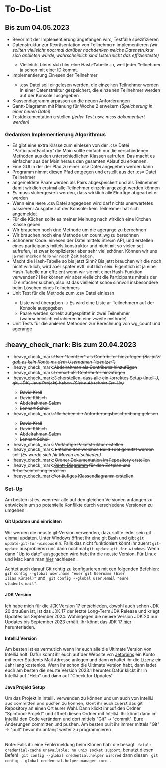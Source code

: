 <h1> To-Do-List </h1>

<h2> Bis zum 04.05.2023 </h2>

<ul>
	<li> Bevor mit der Implementierung angefangen wird, Testfälle spezifizieren</li>
	<li> Datenstruktur zur Repräsentation von Teilnehmern implementieren <i>(wir sollten vielleicht nochmal darüber nachdenken welche Datenstruktur sich anbieten würde, wahrscheinlich sind Listen nicht das effizienteste)</i></li>
	<ul>
		<li>Vielleicht bietet sich hier eine Hash-Tabelle an, weil jeder Teilnehmer ja schon mit einer ID kommt.</li>
	</ul>
	<li> Implementierung Einlesen der Teilnehmer</li>
	<ul>
		<li>.csv Datei soll eingelesen werden, die einzelnen Teilnehmer werden in einer Datenstruktur gespeichert, die einzelnen Teilnehmer werden auf der Konsole ausgegeben</li>
	</ul>
	<li> Klassendiagramm anpassen an die neuen Anforderungen</li>
	<li> Gantt-Diagramm mit Planung für Woche 2 erweitern <i>(Speicherung in einer neuen Datei)</i></li>
	<li> Testdokumentation erstellen <i>(jeder Test usw. muss dokumentiert werden)</i></li>
</ul>

<h3> Gedanken Implementierung Algorithmus </h3>

<ul>
<li> Es gibt eine extra Klasse zum einlesen von der .csv Datei "ParticipantFactory" die Main sollte einfach nur die verschiedenen Methoden aus den unterschiedlichen Klassen aufrufen. Das macht es einfacher aus der Main heraus den gesamten Ablauf zu erkennen.</li>
<li> Eine GUI in der der Pfad zu einer .csv Datei angegeben werden kann </li>
<li> Programm nimmt diesen Pfad entgegen und erstellt aus der .csv Datei Teilnehmer</li>
<li> angemeldete Paare werden als Pairs abgespeichert und als Teilnehmer damit wirklich erstmal alle Teilnehmer einzeln angezeigt werden können </li>
<li> Es muss sichergestellt werden, dass wirklich alle Einträge abgearbeitet werden </li>
<li> Wenn eine leere .csv Datei angegeben wird darf nichts unerwartetes passieren: Ausgabe auf der Konsole: kein Teilnehmer hat sich angemeldet</li>
<li> Für die Küchen sollte es meiner Meinung nach wirklich eine Kitchen Klasse geben</li>
<li> Wir brauchen noch eine Methode um die agerange zu berechnen</li>
<li> Wir brauchen noch eine Methode um count_wg zu berechnen</li>
<li> Schönerer Code: einlesen der Datei mittels Stream API, und erstellen eines participants mittels konstruktor und nicht mit so vielen set aufrufen, ist zwar komplizierter aber sehr viel schöner. Können wir uns ja mal merken falls wir noch Zeit haben.</li>
<li> Macht die Hash-Tabelle so bis jetzt Sinn? Bis jetzt brauchen wir die noch nicht wirklich, wird aber später evtl. nützlich sein. Eigentlich ist ja eine Hash-Tabelle nur effizient wenn wir sie mit einer Hash-Funktion verwenden? Hier können wir aber vielleicht die Participants mittels der ID einfacher suchen, also ist das vielleicht schon sinnvoll insbesondere beim Löschen eines Teilnehmers</li>
<li> Unit Test für die Methode zum .csv Datei einlesen </li>
<ul>
	<li>Liste wird übergeben -> Es wird eine Liste an Teilnehmern auf der Konsole ausgegeben</li>
	<li>Paare werden korrekt aufgesplittet in zwei Teilnehmer (wahrscheinlich extrahieren in eine zweite methode)</li>
</ul>
<li> Unit Tests für die anderen Methoden zur Berechnung von wg_count und agerange</li>
</ul>

<h2> :heavy_check_mark: Bis zum 20.04.2023 </h2>

<ul>
	<li> :heavy_check_mark:<del>User "taentzer" als Contributer hinzufügen <i>(Bis jetzt gab es kein Konto mit dem Usernamen "taentzer")</i></del></li>
	<li> :heavy_check_mark:<del>Abdelrahman als Contributer hinzufügen</del></li>
	<li> :heavy_check_mark:<del>Lennart als Contributer hinzufügen</del></li>
	<li> :heavy_check_mark:<del>Sicherstellen, dass alle ein korrektes Setup (IntelliJ, git, JDK, Java Projekt) haben <i>(Siehe Abschnitt <a name="Set-Up">Set-Up</a>)</i></del></li>
	<ul>
		<li> <del>David Krell</del> </li>
		<li> <del>David Klitsch </del> </li>
		<li> <del>Abdelrahman Salem</del> </li>
		<li> <del>Lennart Scheil<del> </li>
	</ul>
	<li>:heavy_check_mark:<del>Alle haben die Anforderungsbeschreibung gelesen</del></li>
	<ul>
		<li> <del>David Krell</del> </li>
		<li> <del>David Klitsch </del></li>
		<li> <del>Abdelrahman Salem</del> </li>
		<li> <del>Lennart Scheil<del> </li>
	</ul>
	<li> :heavy_check_mark: <del>Vorläufige Paketstruktur erstellen</del> </li>
	<li> :heavy_check_mark: <del> Entscheiden welches Build-Tool genutzt werden soll</del> <i> (Es wurde sich für Maven entschieden)</i></li>
	<li> :heavy_check_mark: <del> Ordner Dokumentation im Repository erstellen</del> </li>
	<li> :heavy_check_mark:<del><a href="https://de.wikipedia.org/wiki/Gantt-Diagramm">Gantt-Diagramm</a> für den Zeitplan und Arbeitseinteilung erstellen </del></li>
	<li> :heavy_check_mark:<del>Vorläufiges Klassendiagramm erstellen </del></li>
	</ul>
<h3>Set-Up</h3>
<p>Am besten ist es, wenn wir alle auf den gleichen Versionen anfangen zu entwickeln um so potentielle Konflikte durch verschiedene Versionen zu umgehen.</p>
<h4>Git Updaten und einrichten </h4>
Wir werden die neuste git-Version verwenden, dazu sollte jeder sein git einmal updaten.
Unter Windows öffnet ihr eine git Bash und gibt <code>git update-git-for-windows</code> ein.  Falls das nicht funktioniert könnt ihr zuerst <code>git-update</code> ausprobieren und dann nochmal <code>git update-git-for-windows</code>. Wenn dann "Up to date" ausgegeben wird habt ihr die neuste Version.
Für Linux und Mac kann man <a href="https://phoenixnap.com/kb/how-to-update-git">hier</a> nachlesen.

Achtet auch darauf Git richtig zu konfigurieren mit den folgenden Befehlen: <code> git config --global user.name "euer git Username (hier Ilias Kürzel)"</code> und <code> git config --global user.email "eure students mail"</code>.
<h4>JDK Version</h4>
Ich habe mich für die JDK Version 17 entschieden, obwohl auch schon JDK 20 draußen ist, ist das JDK 17 der letzte Long-Term JDK Release und kriegt Updates bis September 2024. Wohingegen die neuere Version JDK 20 nur Updates bis September 2023 erhält. Ihr könnt das JDK 17 <a href="https://www.oracle.com/java/technologies/downloads/#jdk17-windows">hier</a> herunterladen.
<h4>IntelliJ Version</h4>
Am besten ist es vermutlich wenn ihr euch alle die Ultimate Version von IntelliJ holt. Dafür könnt ihr euch auf der Website von <a href="https://jetbrains.com">Jetbrains</a> ein Konto mit eurer Students Mail Adresse anlegen und dann erhaltet ihr die Lizenz ein Jahr lang kostenlos. Wenn ihr schon die Ultimate Version habt, dann ladet euch am besten die neuste Version 2023.1 herunter. Dafür klickt ihr in IntelliJ auf "Help" und dann auf "Check for Updates".
<h4>Java Projekt Setup</h4>
Um das Projekt in IntelliJ verwenden zu können und um auch von IntelliJ aus committen und pushen zu können, klont ihr euch zuerst das git Repository an einen Ort eurer Wahl. Dann klickt ihr auf den Ordner "Spinfood-Projekt" und öffnet diesen Ordner mit IntelliJ.
Ihr könnt dann im IntelliJ den Code verändern und dort mittels "Git" -> "commit". Eure Änderungen committen und pushen. Am besten pullt ihr immer mittels "Git" -> "pull" bevor ihr anfangt weiter zu programmieren.
<br>
<br>
<p>Note: Falls ihr eine Fehlermeldung beim Klonen habt die besagt <code> fatal: credential-cache unavailable; no unix socket support</code>, benutzt diesen Befehl <code> git config --global credential.helper wincred</code> dann diesen <code> git config --global credential.helper manager-core </code>.</p>
